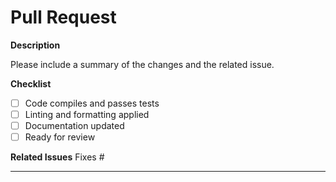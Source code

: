 # Pull Request

**Description**

Please include a summary of the changes and the related issue. 

**Checklist**
- [ ] Code compiles and passes tests
- [ ] Linting and formatting applied
- [ ] Documentation updated
- [ ] Ready for review

**Related Issues**
Fixes #

---
